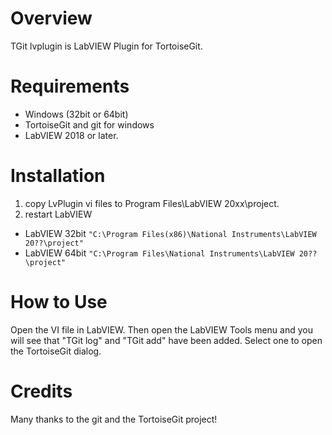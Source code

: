 # Overview
  TGit lvplugin is LabVIEW Plugin for TortoiseGit.

# Requirements
* Windows (32bit or 64bit)
* TortoiseGit and git for windows
* LabVIEW 2018 or later.

# Installation
 1. copy LvPlugin vi files to Program Files\LabVIEW 20xx\project.
 1. restart LabVIEW

* LabVIEW 32bit  `"C:\Program Files(x86)\National Instruments\LabVIEW 20??\project"`
* LabVIEW 64bit  `"C:\Program Files\National Instruments\LabVIEW 20??\project"`

# How to Use
 Open the VI file in LabVIEW. Then open the LabVIEW Tools menu and you will see that  "TGit log" and "TGit add" have been added. Select one to open the TortoiseGit dialog.

# Credits
Many thanks to the git and the TortoiseGit project!
